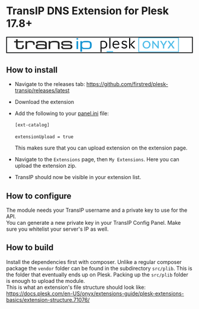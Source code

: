 # TransIP DNS Extension for Plesk 17.8+
![TransIP](transipplesk.png)

## How to install

- Navigate to the releases tab: https://github.com/firstred/plesk-transip/releases/latest
- Download the extension
- Add the following to your [panel.ini](https://docs.plesk.com/en-US/onyx/administrator-guide/plesk-administration/panelini-configuration-file.78509/) file:

    ```
    [ext-catalog]
    
    extensionUpload = true
    ```
    This makes sure that you can upload extension on the extension page.
- Navigate to the `Extensions` page, then `My Extensions`. Here you can upload the extension zip.
- TransIP should now be visible in your extension list.

## How to configure

The module needs your TransIP username and a private key to use for the API.  
You can generate a new private key in your TransIP Config Panel. Make sure you whitelist your server's IP as well.

## How to build

Install the dependencies first with composer. Unlike a regular composer package the `vendor` folder
can be found in the subdirectory `src/plib`. This is the folder that eventually ends up on Plesk.
Packing up the `src/plib` folder is enough to upload the module.  
This is what an extension's file structure should
look like: https://docs.plesk.com/en-US/onyx/extensions-guide/plesk-extensions-basics/extension-structure.71076/
